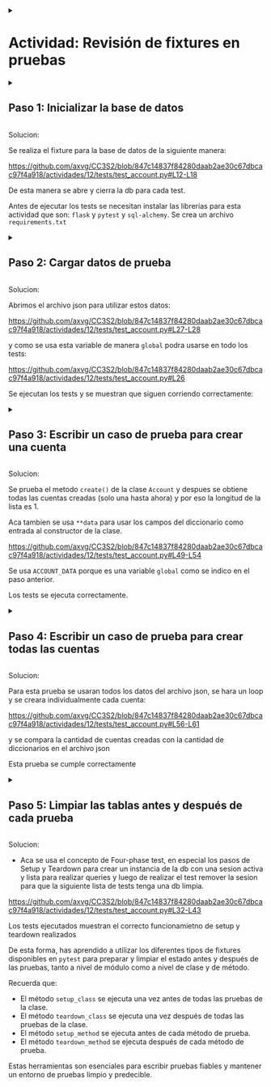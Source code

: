 <details>
<summary>
<h1>
Actividad: Revisión de fixtures en pruebas
</h1>
</summary>

En esta actividad, aprenderás a utilizar los diferentes fixtures de prueba que están disponibles en el paquete `pytest`.

Los **fixtures** permiten establecer y limpiar el estado antes y después de las pruebas, facilitando la preparación del entorno de pruebas.

Durante la actividad, elegirás el lugar adecuado para agregar código. Por ejemplo, puedes necesitar agregar código que se ejecute una vez antes de todas las pruebas de una clase, o antes y después de cada prueba.

#### Ejemplo de fixtures en pruebas con pytest:

```python
import pytest

class TestExample:
    @classmethod
    def setup_class(cls):
        # Se ejecuta una vez antes de todas las pruebas en la clase
        print("Configurando la clase de pruebas")

    @classmethod
    def teardown_class(cls):
        # Se ejecuta una vez después de todas las pruebas en la clase
        print("Desmontando la clase de pruebas")

    def setup_method(self, method):
        # Se ejecuta antes de cada prueba
        print("Preparando el entorno de prueba")

    def teardown_method(self, method):
        # Se ejecuta después de cada prueba
        print("Limpiando el entorno de prueba")
```

En esta actividad, verás las diferentes formas en que los fixtures pueden ser utilizados para preparar y limpiar el estado antes y después de las pruebas, utilizando métodos de clase y de instancia dentro de una clase de pruebas.

</details>

<details>
<summary>
<h2>
Paso 1: Inicializar la base de datos
</h2>
</summary>

En este paso, configurarás un fixture de prueba para conectar y desconectar de la base de datos. Esto solo debe hacerse una vez antes de todas las pruebas y una vez después de todas las pruebas.

#### Tu Tarea

Piensa en qué fixtures son más adecuados para conectar a la base de datos antes de todas las pruebas y desconectar después de todas las pruebas. En este caso, usaremos un fixture a nivel de módulo para realizar esta operación.

El siguiente código de SQLAlchemy te ayudará a hacerlo:

- `db.create_all()`: Crea las tablas en la base de datos.
- `db.session.close()`: Cierra la conexión a la base de datos.

#### Solución

En `pytest`, crea un fixture que ejecute estas acciones a nivel de módulo:

```python
import pytest
from models import db  # Asegúrate de que db está correctamente importado

@pytest.fixture(scope="module", autouse=True)
def setup_database():
    """Configura la base de datos antes y después de todas las pruebas"""
    # Se ejecuta antes de todas las pruebas
    db.create_all()
    yield
    # Se ejecuta después de todas las pruebas
    db.session.close()
```

Este fixture se ejecutará automáticamente antes de todas las pruebas del módulo y cerrará la sesión de la base de datos al finalizar todas las pruebas.

#### Ejecutar las pruebas

Para asegurarte de que las pruebas se ejecutan correctamente, utiliza el siguiente comando para ejecutar `pytest`:

```bash
pytest
```

</details>

Solucion:

Se realiza el fixture para la base de datos de la siguiente manera:

https://github.com/axvg/CC3S2/blob/847c14837f84280daab2ae30c67dbcac97f4a918/actividades/12/tests/test_account.py#L12-L18

De esta manera se abre y cierra la db para cada test.


Antes de ejecutar los tests se necesitan instalar las librerias para esta actividad que son: `flask` y `pytest` y `sql-alchemy`. Se crea un archivo `requirements.txt`

<details>
<summary>
<h2>
Paso 2: Cargar datos de prueba
</h2>
</summary>

En este paso, cargarás algunos datos de prueba que serán usados durante las pruebas. Esto solo necesita hacerse una vez antes de todas las pruebas de la clase de pruebas.

#### Tu Tarea

En la carpeta `tests/fixtures`, hay un archivo llamado `account_data.json` que contiene los datos de prueba.

Cargarás estos datos en una variable global llamada `ACCOUNT_DATA`. El código Python para cargar los datos es:

```python
import json

with open('tests/fixtures/account_data.json') as json_data:
    ACCOUNT_DATA = json.load(json_data)
```

#### Solución

Dentro de la clase de pruebas `TestAccountModel`, utiliza el método `setup_class` para cargar los datos de prueba antes de que se ejecuten las pruebas:

```python
class TestAccountModel:
    """Modelo de Pruebas de Cuenta"""

    @classmethod
    def setup_class(cls):
        """Conectar y cargar los datos necesarios para las pruebas"""
        global ACCOUNT_DATA
        with open('tests/fixtures/account_data.json') as json_data:
            ACCOUNT_DATA = json.load(json_data)
        print(f"ACCOUNT_DATA cargado: {ACCOUNT_DATA}")

    @classmethod
    def teardown_class(cls):
        """Desconectar de la base de datos"""
        pass  # Agrega cualquier acción de limpieza si es necesario
```

Este método se ejecuta una vez antes de todas las pruebas de la clase, cargando los datos de prueba necesarios.

#### Ejecutar las pruebas

Ejecuta `pytest` para asegurarte de que tu caso de prueba se ejecuta sin errores:

```bash
pytest
```

</details>

Solucion:

Abrimos el archivo json para utilizar estos datos:

https://github.com/axvg/CC3S2/blob/847c14837f84280daab2ae30c67dbcac97f4a918/actividades/12/tests/test_account.py#L27-L28

y como se usa esta variable de manera `global` podra usarse en todo los tests:

https://github.com/axvg/CC3S2/blob/847c14837f84280daab2ae30c67dbcac97f4a918/actividades/12/tests/test_account.py#L26

Se ejecutan los tests y se muestran que siguen corriendo correctamente:


<details>
<summary>
<h2>
Paso 3: Escribir un caso de prueba para crear una cuenta
</h2>
</summary>

Ahora que has configurado los fixtures y cargado los datos de prueba, puedes escribir tu primer caso de prueba. Crearás una cuenta utilizando el diccionario `ACCOUNT_DATA`.

#### Tu Tarea

La clase `Account` tiene un método `create()` que puede usarse para agregar una cuenta a la base de datos, y un método `all()` que devuelve todas las cuentas.

Escribe un caso de prueba que cree una cuenta y luego llame al método `Account.all()` para asegurar que se devuelve una cuenta.

#### Solución

Dentro de la clase `TestAccountModel`, agrega el siguiente método de prueba:

```python
def test_create_an_account(self):
    """Probar la creación de una sola cuenta"""
    data = ACCOUNT_DATA[0]  # obtener la primera cuenta
    account = Account(**data)
    account.create()
    assert len(Account.all()) == 1
```

Este método crea una cuenta utilizando los datos de prueba y verifica que hay exactamente una cuenta en la base de datos.

#### Ejecutar las pruebas

Ejecuta `pytest` para asegurarte de que la prueba pasa:

```bash
pytest
```

</details>

Solucion:

Se prueba el metodo `create()` de la clase `Account` y despues se obtiene todas las cuentas creadas (solo una hasta ahora) y por eso la longitud de la lista es 1.

Aca tambien se usa `**data` para usar los campos del diccionario como entrada al constructor de la clase.

https://github.com/axvg/CC3S2/blob/847c14837f84280daab2ae30c67dbcac97f4a918/actividades/12/tests/test_account.py#L49-L54

Se usa `ACCOUNT_DATA` porque es una variable `global` como se indico en el paso anterior.

Los tests se ejecuta correctamente.

<details>
<summary>
<h2>
Paso 4: Escribir un caso de prueba para crear todas las cuentas
</h2>
</summary>

Después de verificar que se puede crear una sola cuenta, ahora escribirás una prueba que cree todas las cuentas del diccionario `ACCOUNT_DATA`.

#### Tu Tarea

Usa un bucle `for` para cargar todos los datos del diccionario `ACCOUNT_DATA`, luego usa el método `Account.all()` para recuperarlas y asegúrate de que el número de cuentas devuelto es igual al número de cuentas en los datos de prueba.

#### Solución

Añade el siguiente método de prueba a la clase `TestAccountModel`:

```python
def test_create_all_accounts(self):
    """Probar la creación de múltiples cuentas"""
    for data in ACCOUNT_DATA:
        account = Account(**data)
        account.create()
    assert len(Account.all()) == len(ACCOUNT_DATA)
```

Este método crea todas las cuentas de los datos de prueba y verifica que el número de cuentas en la base de datos coincide con el número de cuentas en `ACCOUNT_DATA`.

#### Ejecutar las pruebas

Ejecuta `pytest` para verificar si tu prueba pasa:

```bash
pytest
```

</details>

Solucion:

Para esta prueba se usaran todos los datos del archivo json, se hara un loop y se creara individualmente cada cuenta:

https://github.com/axvg/CC3S2/blob/847c14837f84280daab2ae30c67dbcac97f4a918/actividades/12/tests/test_account.py#L56-L61

y se compara la cantidad de cuentas creadas con la cantidad de diccionarios en el archivo json

Esta prueba se cumple correctamente

<details>
<summary>
<h2>
Paso 5: Limpiar las tablas antes y después de cada prueba
</h2>
</summary>

Es probable que tus pruebas fallen porque los datos de pruebas anteriores están afectando el resultado de las siguientes pruebas. Para evitar esto, debes agregar métodos que limpien las tablas antes y después de cada prueba.

#### Tu Tarea

Utiliza los métodos `setup_method` y `teardown_method` dentro de la clase de pruebas para limpiar la base de datos antes y después de cada prueba.

El siguiente código te ayudará:

- Para eliminar los datos de la tabla antes de cada prueba:

```python
db.session.query(Account).delete()
db.session.commit()
```

- Para eliminar la sesión después de cada prueba:

```python
db.session.remove()
```

#### Solución

Dentro de la clase `TestAccountModel`, agrega los siguientes métodos:

```python
def setup_method(self):
    """Truncar las tablas antes de cada prueba"""
    db.session.query(Account).delete()
    db.session.commit()

def teardown_method(self):
    """Eliminar la sesión después de cada prueba"""
    db.session.remove()
```

Estos métodos aseguran que la base de datos esté limpia antes y después de cada prueba, evitando que los datos residuales afecten a las pruebas subsecuentes.

#### Ejecutar las pruebas

Ejecuta `pytest` para asegurarte de que tus pruebas pasan:

```bash
pytest
```

</details>

Solucion:

- Aca se usa el concepto de Four-phase test, en especial los pasos de Setup y Teardown para crear un instancia de la db con una sesion activa y lista para realizar queries y luego de realizar el test remover la sesion para que la siguiente lista de tests tenga una db limpia.


https://github.com/axvg/CC3S2/blob/847c14837f84280daab2ae30c67dbcac97f4a918/actividades/12/tests/test_account.py#L32-L43

Los tests ejecutados muestran el correcto funcionamietno de setup y teardown realizados

De esta forma, has aprendido a utilizar los diferentes tipos de fixtures disponibles en `pytest` para preparar y limpiar el estado antes y después de las pruebas, tanto a nivel de módulo como a nivel de clase y de método.

Recuerda que:

- El método `setup_class` se ejecuta una vez antes de todas las pruebas de la clase.
- El método `teardown_class` se ejecuta una vez después de todas las pruebas de la clase.
- El método `setup_method` se ejecuta antes de cada método de prueba.
- El método `teardown_method` se ejecuta después de cada método de prueba.

Estas herramientas son esenciales para escribir pruebas fiables y mantener un entorno de pruebas limpio y predecible.
